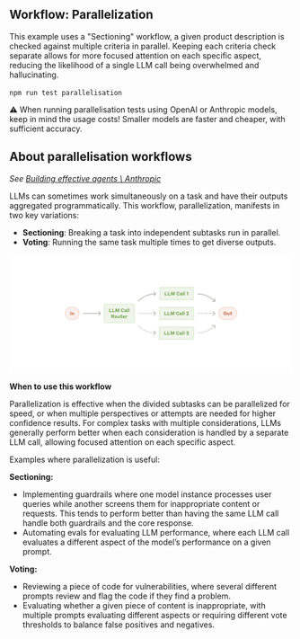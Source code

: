 ## Workflow: Parallelization

This example uses a "Sectioning" workflow, a given product description is checked against multiple criteria in parallel. Keeping each criteria check separate allows for more focused attention on each specific aspect, reducing the likelihood of a single LLM call being overwhelmed and hallucinating.

`npm run test parallelisation`

⚠️ When running parallelisation tests using OpenAI or Anthropic models, keep in mind the usage costs! Smaller models are faster and cheaper, with sufficient accuracy.

## About parallelisation workflows

_See [Building effective agents \ Anthropic](https://www.anthropic.com/research/building-effective-agents)_

LLMs can sometimes work simultaneously on a task and have their outputs aggregated programmatically. This workflow, parallelization, manifests in two key variations:

- **Sectioning**: Breaking a task into independent subtasks run in parallel.
- **Voting**: Running the same task multiple times to get diverse outputs.

![Parallelisation workflow](./parallelisation.png)

**When to use this workflow**

Parallelization is effective when the divided subtasks can be parallelized for speed, or when multiple perspectives or attempts are needed for higher confidence results. For complex tasks with multiple considerations, LLMs generally perform better when each consideration is handled by a separate LLM call, allowing focused attention on each specific aspect.

Examples where parallelization is useful:

**Sectioning:**

- Implementing guardrails where one model instance processes user queries while another screens them for inappropriate content or requests. This tends to perform better than having the same LLM call handle both guardrails and the core response.
- Automating evals for evaluating LLM performance, where each LLM call evaluates a different aspect of the model’s performance on a given prompt.

**Voting:**

- Reviewing a piece of code for vulnerabilities, where several different prompts review and flag the code if they find a problem.
- Evaluating whether a given piece of content is inappropriate, with multiple prompts evaluating different aspects or requiring different vote thresholds to balance false positives and negatives.
